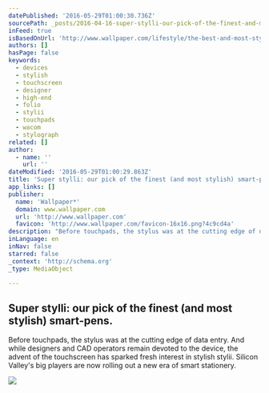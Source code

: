 ```yaml
---
datePublished: '2016-05-29T01:00:30.736Z'
sourcePath: _posts/2016-04-16-super-stylli-our-pick-of-the-finest-and-most-stylish-smar.md
inFeed: true
isBasedOnUrl: 'http://www.wallpaper.com/lifestyle/the-best-and-most-stylish-computer-pens'
authors: []
hasPage: false
keywords:
  - devices
  - stylish
  - touchscreen
  - designer
  - high-end
  - folio
  - stylii
  - touchpads
  - wacom
  - stylograph
related: []
author:
  - name: ''
    url: ''
dateModified: '2016-05-29T01:00:29.863Z'
title: 'Super stylli: our pick of the finest (and most stylish) smart-pens.'
app_links: []
publisher:
  name: 'Wallpaper*'
  domain: www.wallpaper.com
  url: 'http://www.wallpaper.com'
  favicon: 'http://www.wallpaper.com/favicon-16x16.png?4c9cd4a'
description: "Before touchpads, the stylus was at the cutting edge of data entry. And while designers and CAD operators remain devoted to the device, the advent of the touchscreen has sparked fresh interest in stylish stylii. Silicon Valley's big players are now rolling out a new era of smart stationery."
inLanguage: en
inNav: false
starred: false
_context: 'http://schema.org'
_type: MediaObject

---
```

<article style=""><h1>Super stylli: our pick of the finest (and most stylish) smart-pens.</h1><p>Before touchpads, the stylus was at the cutting edge of data entry. And while designers and CAD operators remain devoted to the device, the advent of the touchscreen has sparked fresh interest in stylish stylii. Silicon Valley's big players are now rolling out a new era of smart stationery.</p><img src="https://s3-us-west-2.amazonaws.com/the-grid-img/p/5e8ee90cdb71d0172520dfe163b9d60343600194.jpg" /></article>